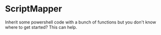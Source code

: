 # ScriptMapper
Inherit some powershell code with a bunch of functions but you don't know where to get started? This can help.
